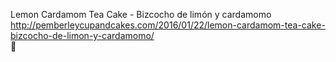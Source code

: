 Lemon Cardamom Tea Cake - Bizcocho de limón y cardamomo	http://pemberleycupandcakes.com/2016/01/22/lemon-cardamom-tea-cake-bizcocho-de-limon-y-cardamomo/	
਍
